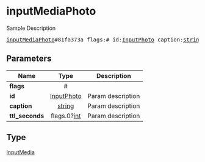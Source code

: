 # inputMediaPhoto

Sample Description

<pre>
<a href="../constructor/inputMediaPhoto.md">inputMediaPhoto</a>#81fa373a flags:# id:<a href="../type/InputPhoto.md">InputPhoto</a> caption:<a href="../type/string.md">string</a> ttl_seconds:flags.0?<a href="../type/int.md">int</a> = <a href="../type/InputMedia.md">InputMedia</a>;
</pre>
## Parameters

| Name | Type | Description |
|------|:----:|-------------|
| **flags** | # |  |
| **id** | <a href="../type/InputPhoto.md">InputPhoto</a> | Param description |
| **caption** | <a href="../type/string.md">string</a> | Param description |
| **ttl_seconds** | flags.0?<a href="../type/int.md">int</a> | Param description |

## Type

<a href="../type/InputMedia.md">InputMedia</a>
